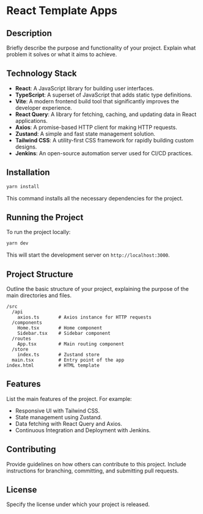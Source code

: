 # React Template Apps

## Description

Briefly describe the purpose and functionality of your project. Explain what problem it solves or what it aims to achieve.

## Technology Stack

- **React**: A JavaScript library for building user interfaces.
- **TypeScript**: A superset of JavaScript that adds static type definitions.
- **Vite**: A modern frontend build tool that significantly improves the developer experience.
- **React Query**: A library for fetching, caching, and updating data in React applications.
- **Axios**: A promise-based HTTP client for making HTTP requests.
- **Zustand**: A simple and fast state management solution.
- **Tailwind CSS**: A utility-first CSS framework for rapidly building custom designs.
- **Jenkins**: An open-source automation server used for CI/CD practices.

## Installation

```bash
yarn install
```

This command installs all the necessary dependencies for the project.

## Running the Project

To run the project locally:

```bash
yarn dev
```

This will start the development server on `http://localhost:3000`.

## Project Structure

Outline the basic structure of your project, explaining the purpose of the main directories and files.

```
/src
  /api
    axios.ts       # Axios instance for HTTP requests
  /components
    Home.tsx       # Home component
    Sidebar.tsx    # Sidebar component
  /routes
    App.tsx        # Main routing component
  /store
    index.ts       # Zustand store
  main.tsx         # Entry point of the app
index.html         # HTML template
```

## Features

List the main features of the project. For example:

- Responsive UI with Tailwind CSS.
- State management using Zustand.
- Data fetching with React Query and Axios.
- Continuous Integration and Deployment with Jenkins.

## Contributing

Provide guidelines on how others can contribute to this project. Include instructions for branching, committing, and submitting pull requests.

## License

Specify the license under which your project is released.